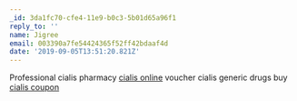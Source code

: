 ```yaml
---
_id: 3da1fc70-cfe4-11e9-b0c3-5b01d65a96f1
reply_to: ''
name: Jigree
email: 003390a7fe54424365f52ff42bdaaf4d
date: '2019-09-05T13:51:20.821Z'
---
```

Professional cialis pharmacy <a href="http://cialischmrx.com/#">cialis online</a> voucher cialis generic drugs buy <a href="http://cialisdbrx.com/#">cialis coupon</a>
